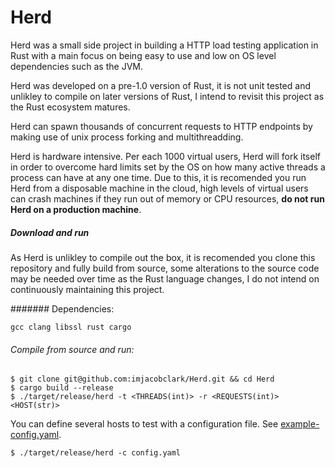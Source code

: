 # Herd
Herd was a small side project in building a HTTP load testing application in Rust with a main focus on being easy to use and low on OS level dependencies such as the JVM.

Herd was developed on a pre-1.0 version of Rust, it is not unit tested and unlikley to compile on later versions of Rust, I intend to revisit this project as the Rust ecosystem matures.

Herd can spawn thousands of concurrent requests to HTTP endpoints by making use of unix process forking and multithreadding. 

Herd is hardware intensive. Per each 1000 virtual users, Herd will fork itself in order to overcome hard limits set by the OS on how many active threads a process can have at any one time. Due to this, it is recomended you run Herd from a disposable machine in the cloud, high levels of virtual users can crash machines if they run out of memory or CPU resources, __do not run Herd on a production machine__.

##### Download and run

As Herd is unlikley to compile out the box, it is recomended you clone this repository and fully build from source, some alterations to the source code may be needed over time as the Rust language changes, I do not intend on continuously maintaining this project.

####### Dependencies:

`gcc clang libssl rust cargo`

###### Compile from source and run:
```shell
$ git clone git@github.com:imjacobclark/Herd.git && cd Herd
$ cargo build --release
$ ./target/release/herd -t <THREADS(int)> -r <REQUESTS(int)> <HOST(str)>
```

You can define several hosts to test with a configuration file. See [example-config.yaml](example-config.yaml).

```shell
$ ./target/release/herd -c config.yaml
```

